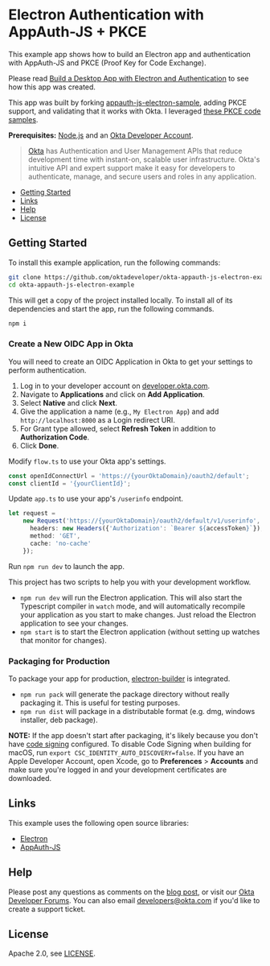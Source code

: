 # Electron Authentication with AppAuth-JS + PKCE
 
This example app shows how to build an Electron app and authentication with AppAuth-JS and PKCE (Proof Key for Code Exchange).

Please read [Build a Desktop App with Electron and Authentication](https://developer.okta.com/blog/2018/09/17/desktop-app-electron-authentication) to see how this app was created.

This app was built by forking [appauth-js-electron-sample](https://github.com/googlesamples/appauth-js-electron-sample), adding PKCE support, and validating that it works with Okta. I leveraged [these PKCE code samples](https://github.com/openid/AppAuth-JS/issues/28).

**Prerequisites:** [Node.js](https://nodejs.org/) and an [Okta Developer Account](https://developer.okta.com).

> [Okta](https://developer.okta.com/) has Authentication and User Management APIs that reduce development time with instant-on, scalable user infrastructure. Okta's intuitive API and expert support make it easy for developers to authenticate, manage, and secure users and roles in any application.

* [Getting Started](#getting-started)
* [Links](#links)
* [Help](#help)
* [License](#license)

## Getting Started

To install this example application, run the following commands:

```bash
git clone https://github.com/oktadeveloper/okta-appauth-js-electron-example.git
cd okta-appauth-js-electron-example
```

This will get a copy of the project installed locally. To install all of its dependencies and start the app, run the following commands.
 
```bash
npm i
```

### Create a New OIDC App in Okta

You will need to create an OIDC Application in Okta to get your settings to perform authentication. 

1. Log in to your developer account on [developer.okta.com](https://developer.okta.com).
2. Navigate to **Applications** and click on **Add Application**.
3. Select **Native** and click **Next**. 
4. Give the application a name (e.g., `My Electron App`) and add `http://localhost:8000` as a Login redirect URI.
5. For Grant type allowed, select **Refresh Token** in addition to **Authorization Code**.
6. Click **Done**.

Modify `flow.ts` to use your Okta app's settings.

```ts
const openIdConnectUrl = 'https://{yourOktaDomain}/oauth2/default';
const clientId = '{yourClientId}';
```

Update `app.ts` to use your app's `/userinfo` endpoint.

```ts
let request =
    new Request('https://{yourOktaDomain}/oauth2/default/v1/userinfo', {
      headers: new Headers({'Authorization': `Bearer ${accessToken}`}),
      method: 'GET',
      cache: 'no-cache'
    });
```

Run `npm run dev` to launch the app.

This project has two scripts to help you with your development workflow.

* `npm run dev` will run the Electron application. This will also start the Typescript compiler in `watch` mode, and will automatically recompile your application as you start to make changes. Just reload the Electron application to see your changes.
* `npm start` is to start the Electron application (without setting up watches that monitor for changes).

### Packaging for Production

To package your app for production, [electron-builder](https://www.electron.build/) is integrated. 

* `npm run pack` will generate the package directory without really packaging it. This is useful for testing purposes.
* `npm run dist` will package in a distributable format (e.g. dmg, windows installer, deb package).

**NOTE:** If the app doesn't start after packaging, it's likely because you don't have [code signing](https://www.electron.build/code-signing) configured. To disable Code Signing when building for macOS, run `export CSC_IDENTITY_AUTO_DISCOVERY=false`. If you have an Apple Developer Account, open Xcode, go to **Preferences** > **Accounts** and make sure you're logged in and your development certificates are downloaded.

## Links

This example uses the following open source libraries:

* [Electron](https://electronjs.org/)
* [AppAuth-JS](https://github.com/openid/AppAuth-JS)

## Help

Please post any questions as comments on the [blog post](https://developer.okta.com/blog/2018/09/17/desktop-app-electron-authentication), or visit our [Okta Developer Forums](https://devforum.okta.com/). You can also email developers@okta.com if you'd like to create a support ticket.

## License

Apache 2.0, see [LICENSE](LICENSE).
